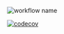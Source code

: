 ![workflow name](https://github.com/jackythesmurf/todolist-nestjs-backend/actions/workflows/webpack.yml/badge.svg)


[![codecov](https://codecov.io/github/jackythesmurf/todolist-nestjs-backend/graph/badge.svg?token=7R7SD0V2L0)](https://codecov.io/github/jackythesmurf/todolist-nestjs-backend)

